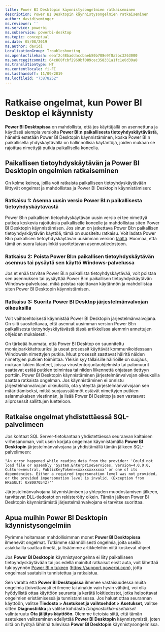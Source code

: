 ```yaml
---
title: Power BI Desktopin käynnistysongelmien ratkaiseminen
description: Power BI Desktopin käynnistysongelmien ratkaiseminen
author: davidiseminger
ms.reviewer: ''
ms.service: powerbi
ms.subservice: powerbi-desktop
ms.topic: conceptual
ms.date: 05/08/2019
ms.author: davidi
LocalizationGroup: Troubleshooting
ms.openlocfilehash: eeaf2c48baddaccbaeb80b788e9f8a5bc3263000
ms.sourcegitcommit: 64c860fcbf2969bf089cec358331a1fc1e0d39a8
ms.translationtype: HT
ms.contentlocale: fi-FI
ms.lasthandoff: 11/09/2019
ms.locfileid: "73878252"
---
```

# <a name="resolve-issues-when-power-bi-desktop-will-not-launch"></a>Ratkaise ongelmat, kun Power BI Desktop ei käynnisty
**Power BI Desktopissa** on mahdollista, että jos käyttäjällä on asennettuna ja käytössä aiempia versioita **Power BI:n paikallisesta tietoyhdyskäytävästä**, häneltä estetään Power BI Desktopin käynnistäminen, koska Power BI:n paikallisella yhdyskäytävällä on hallinnollisia käytäntöjä, joiden mukaan se rajoittaa nimettyjä putkia paikallisella koneella. 

## <a name="resolve-issues-with-the-on-premises-data-gateway-and-power-bi-desktop"></a>Paikallisen tietoyhdyskäytävän ja Power BI Desktopin ongelmien ratkaiseminen
On kolme keinoa, joilla voit ratkaista paikalliseen tietoyhdyskäytävään liittyvät ongelmat ja mahdollistaa ja Power BI Desktopin käynnistämisen:

### <a name="resolution-1-install-the-latest-version-of-power-bi-on-premises-data-gateway"></a>Ratkaisu 1: Asenna uusin versio Power BI:n paikallisesta tietoyhdyskäytävästä
Power BI:n paikallisen tietoyhdyskäytävän uusin versio ei tee nimettyä putkea koskevia rajoituksia paikalliselle koneelle ja mahdollistaa siten Power BI Desktopin käynnistämisen. Jos sinun on jatkettava Power BI:n paikallisen tietoyhdyskäytävän käyttöä, tämä on suositeltu ratkaisu. Voit ladata Power BI:n paikallisen tietoyhdyskäytävän uusimman version [täältä](https://go.microsoft.com/fwlink/?LinkId=698863). Huomaa, että tämä on suora latauslinkki suoritettavan asennustiedostoon.

### <a name="resolution-2-uninstall-or-stop-the-power-bi-on-premises-data-gateway-windows-service"></a>Ratkaisu 2: Poista Power BI:n paikallisen tietoyhdyskäytävän asennus tai pysäytä sen käyttö Windows-palvelussa
Jos et enää tarvitse Power BI:n paikallista tietoyhdyskäytävää, voit poistaa sen asennuksen tai pysäyttää Power BI:n paikallisen tietoyhdyskäytävän Windows-palvelussa, mikä poistaa rajoittavan käytännön ja mahdollistaa siten Power BI Desktopin käynnistämisen.

### <a name="resolution-3-run-power-bi-desktop-with-administrator-privilege"></a>Ratkaisu 3: Suorita Power BI Desktop järjestelmänvalvojan oikeuksilla
Voit vaihtoehtoisesti käynnistää Power BI Desktopin järjestelmänvalvojana. On silti suositeltavaa, että asennat uusimman version Power BI:n paikallisesta tietoyhdyskäytävästä tässä artikkelissa aiemmin annettujen ohjeiden mukaisesti.

On tärkeää huomata, että Power BI Desktop on suunniteltu moniajoarkkitehtuuriksi ja useat prosessit käyttävät kommunikoidessaan Windowsin nimettyjen putkia. Muut prosessit saattavat häiritä näiden nimettyjen putkien toimintaa. Yleisin syy tällaisille häiriöille on suojaus, mukaan lukien tilanteet, joissa virustentorjuntaohjelmisto tai palomuurit saattavat estää putkien toimintaa tai niiden liikennettä ohjataan tiettyyn porttiin. Power BI Desktopin käynnistäminen järjestelmänvalvojan oikeuksilla saattaa ratkaista ongelman. Jos käynnistäminen ei onnistu järjestelmänvalvojan oikeuksilla, ota yhteyttä järjestelmänvalvojaan sen määrittämiseksi, mitkä suojaussäännöt estävät nimettyjen putkien asianmukaisen viestinnän, ja lisää Power BI Desktop ja sen vastaavat aliprosessit sallittujen luetteloon.

## <a name="resolve-issues-when-connecting-to-sql-server"></a>Ratkaise ongelmat yhdistettäessä SQL-palvelimeen
Jos kohtaat SQL Server-tietokantaan yhdistettäessä seuraavan kaltaisen virhesanoman, voit usein korjata ongelman käynnistämällä **Power BI Desktopin** järjestelmänvalvojana ja yhdistämällä tämän jälkeen SQL-palvelimeen:

    "An error happened while reading data from the provider: 'Could not load file or assembly 'System.EnterpriseServices, Version=4.0.0.0, Culture=neutral, PublicKeyToken=xxxxxxxxxxxxx' or one of its dependencies. Either a required impersonation level was not provided, or the provided impersonation level is invalid. (Exception from HRESULT: 0x80070542)'"

Järjestelmänvalvojana käynnistämisen ja yhteyden muodostamisen jälkeen, tarvittavat DLL-tiedostot on rekisteröity oikein. Tämän jälkeen Power BI Desktopin käynnistämistä järjestelmänvalvojana ei tarvitse suorittaa.

## <a name="help-with-other-issues-when-launching-power-bi-desktop"></a>Apua muihin Power BI Desktopin käynnistysongelmiin
Pyrimme hoitamaan mahdollisimman monet **Power BI Desktopissa** ilmenevät ongelmat. Tutkimme säännöllisesti ongelmia, joita useilla asiakkailla saattaa ilmetä, ja lisäämme artikkeleihin niitä koskevat ohjeet.

Jos **Power BI Desktopin** käynnistysongelma ei liity paikalliseen tietoyhdyskäytävään tai jos edellä mainitut ratkaisut eivät auta, voit lähettää tukipyynnön [Power BI:n tukeen](https://support.powerbi.com) (https://support.powerbi.com), jotta ongelmasi saataisiin tunnistettua ja ratkaistua.

Sen varalta että **Power BI Desktopissa** ilmenee vastaisuudessa muita ongelmia (toivottavasti ei ilmene tai ainakin vain hyvin vähän), voi olla hyödyllistä ottaa käyttöön seuranta ja kerätä lokitiedostot, jotka helpottavat ongelmien eristämisessä ja tunnistamisessa. Jos haluat ottaa seurannan käyttöön, valitse **Tiedosto > Asetukset ja vaihtoehdot > Asetukset**, valitse sitten **Diagnostiikka** ja valitse kohdasta *Diagnostiikka-asetukset* valintaruutu **Ota jäljitys käyttöön**. Olemme tietoisia siitä, että tämän asetuksen valitseminen edellyttää **Power BI Desktopin** käynnistymistä, joten siitä on hyötyä lähinnä tulevissa **Power BI Desktopin** käynnistysongelmissa.

